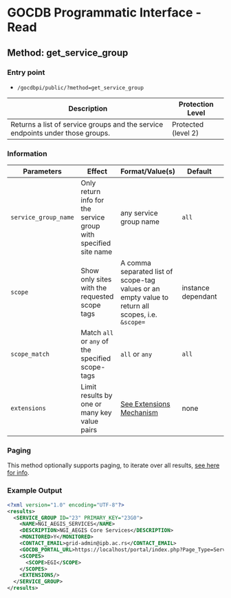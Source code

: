 # GOCDB Programmatic Interface - Read

## Method: get_service_group

### Entry point

- `/gocdbpi/public/?method=get_service_group`

| Description | Protection Level |
| - | - |
| Returns a list of service groups and the service endpoints under those groups.  | Protected (level 2) |

### Information

| Parameters | Effect | Format/Value(s) | Default | Example |
| - | - | - | - | - |
| `service_group_name`  | Only return info for the service group with specified site name | any service group name | `all` | `?method=get_service_group&service_group_name=NGI_AEGIS_SERVICES` |
| `scope` | Show only sites with the requested scope tags | A comma separated list of scope-tag values or an empty value to return all scopes, i.e. `&scope=` | instance dependant | `?method=get_site&scope=EGI` |
| `scope_match` | Match `all` or `any` of the specified scope-tags | `all` or `any` | `all` | `?method=get_site&scope=Local,EGI&scope_match=any` |
| `extensions` | Limit results by one or many key value pairs | [See Extensions Mechanism](https://docs.egi.eu/internal/configuration-database/extension-properties/) | none | `?method=get_site&extensions=(KeyName=KeyValue)` |

### Paging

This method optionally supports paging, to iterate over all results,
[see here for info](https://wiki.egi.eu/wiki/GOCDB/notifications#Optional_Cursor_Paging_on_Read_API).

### Example Output

```xml
<?xml version="1.0" encoding="UTF-8"?>
<results>
  <SERVICE_GROUP ID="23" PRIMARY_KEY="23G0">
    <NAME>NGI_AEGIS_SERVICES</NAME>
    <DESCRIPTION>NGI_AEGIS Core Services</DESCRIPTION>
    <MONITORED>Y</MONITORED>
    <CONTACT_EMAIL>grid-admin@ipb.ac.rs</CONTACT_EMAIL>
    <GOCDB_PORTAL_URL>https://localhost/portal/index.php?Page_Type=Service_Group&amp;id=23</GOCDB_PORTAL_URL>
    <SCOPES>
      <SCOPE>EGI</SCOPE>
    </SCOPES>
    <EXTENSIONS/>
  </SERVICE_GROUP>
</results>
```
